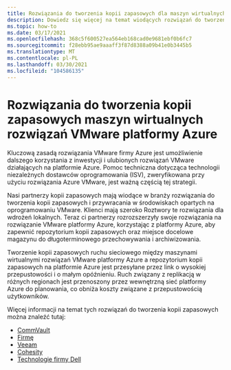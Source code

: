```yaml
---
title: Rozwiązania do tworzenia kopii zapasowych dla maszyn wirtualnych rozwiązania Azure VMware
description: Dowiedz się więcej na temat wiodących rozwiązań do tworzenia kopii zapasowych i przywracania dla maszyn wirtualnych rozwiązań VMware platformy Azure.
ms.topic: how-to
ms.date: 03/17/2021
ms.openlocfilehash: 368c5f600527ea564eb168cad0e9681ebf0b6fc7
ms.sourcegitcommit: f28ebb95ae9aaaff3f87d8388a09b41e0b3445b5
ms.translationtype: MT
ms.contentlocale: pl-PL
ms.lasthandoff: 03/30/2021
ms.locfileid: "104586135"
---
```

# <a name="backup-solutions-for-azure-vmware-solution-virtual-machines-vms"></a>Rozwiązania do tworzenia kopii zapasowych maszyn wirtualnych rozwiązań VMware platformy Azure

Kluczową zasadą rozwiązania VMware firmy Azure jest umożliwienie dalszego korzystania z inwestycji i ulubionych rozwiązań VMware działających na platformie Azure. Pomoc techniczna dotycząca technologii niezależnych dostawców oprogramowania (ISV), zweryfikowana przy użyciu rozwiązania Azure VMware, jest ważną częścią tej strategii. 

Nasi partnerzy kopii zapasowych mają wiodące w branży rozwiązania do tworzenia kopii zapasowych i przywracania w środowiskach opartych na oprogramowaniu VMware. Klienci mają szeroko Roztwory te rozwiązania dla wdrożeń lokalnych. Teraz ci partnerzy rozrozszerzyły swoje rozwiązania na rozwiązanie VMware platformy Azure, korzystając z platformy Azure, aby zapewnić repozytorium kopii zapasowych oraz miejsce docelowe magazynu do długoterminowego przechowywania i archiwizowania.

Tworzenie kopii zapasowych ruchu sieciowego między maszynami wirtualnymi rozwiązań VMware platformy Azure a repozytorium kopii zapasowych na platformie Azure jest przesyłane przez link o wysokiej przepustowości i o małym opóźnieniu. Ruch związany z replikacją w różnych regionach jest przenoszony przez wewnętrzną sieć platformy Azure do planowania, co obniża koszty związane z przepustowością użytkowników.

Więcej informacji na temat tych rozwiązań do tworzenia kopii zapasowych można znaleźć tutaj:
- [CommVault](https://documentation.commvault.com/11.21/essential/128997_support_for_azure_vmware_solution.html)
- [Firmę](https://vrt.as/nb4avs)
- [Veeam](https://www.veeam.com/kb4012)
- [Cohesity](https://www.cohesity.com/resource-assets/solution-brief/Cohesity-Azure-Solution-Brief.pdf)
- [Technologie firmy Dell](https://www.delltechnologies.com/resources/en-us/asset/briefs-handouts/solutions/dell-emc-data-protection-for-avs.pdf)
